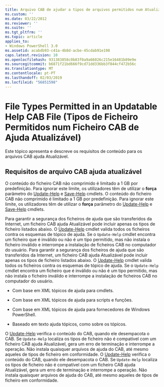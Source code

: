 ```yaml
---
title: Arquivo CAB de ajudar a tipos de arquivos permitidos num Atualizável | Documentos da Microsoft
ms.custom: ''
ms.date: 03/22/2012
ms.reviewer: ''
ms.suite: ''
ms.tgt_pltfrm: ''
ms.topic: article
applies_to:
- Windows PowerShell 3.0
ms.assetid: acabdb93-c41a-4b8d-acbe-45cdab91e198
caps.latest.revision: 10
ms.openlocfilehash: 931383858c0b83f0a9a66026c215e16481b89e9e
ms.sourcegitcommit: b6871f21bd666f9cd71dd336bb3f844cf472b56c
ms.translationtype: MT
ms.contentlocale: pt-PT
ms.lasthandoff: 02/03/2019
ms.locfileid: "56851598"
---
```

# <a name="file-types-permitted-in-an-updatable-help-cab-file"></a>File Types Permitted in an Updatable Help CAB File (Tipos de Ficheiro Permitidos num Ficheiro CAB de Ajuda Atualizável)

Este tópico apresenta e descreve os requisitos de conteúdo para os arquivos CAB ajuda Atualizável.

## <a name="updatable-help-cab-file-requirements"></a>Requisitos de arquivo CAB ajuda atualizável

O conteúdo do ficheiro CAB não comprimido é limitado a 1 GB por predefinição. Para ignorar este limite, os utilizadores têm de utilizar o **força** parâmetro do [Update-Help](/powershell/module/Microsoft.PowerShell.Core/Update-Help) e [Save-Help](/powershell/module/Microsoft.PowerShell.Core/Save-Help) cmdlets.
O conteúdo do ficheiro CAB não comprimido é limitado a 1 GB por predefinição. Para ignorar este limite, os utilizadores têm de utilizar o **força** parâmetro do [Update-Help](/powershell/module/Microsoft.PowerShell.Core/Update-Help) e [Save-Help](/powershell/module/Microsoft.PowerShell.Core/Save-Help) cmdlets.

Para garantir a segurança dos ficheiros de ajuda que são transferidos da Internet, um ficheiro CAB ajuda Atualizável pode incluir apenas os tipos de ficheiro listados abaixo. O [Update-Help](/powershell/module/Microsoft.PowerShell.Core/Update-Help) cmdlet valida todos os ficheiros contra os esquemas de tópico de ajuda. Se o `Update-Help` cmdlet encontra um ficheiro que é inválido ou não é um tipo permitido, mas não instala o ficheiro inválido e interrompe a instalação de ficheiros CAB no computador do usuário.
Para garantir a segurança dos ficheiros de ajuda que são transferidos da Internet, um ficheiro CAB ajuda Atualizável pode incluir apenas os tipos de ficheiro listados abaixo. O [Update-Help](/powershell/module/Microsoft.PowerShell.Core/Update-Help) cmdlet valida todos os ficheiros contra os esquemas de tópico de ajuda. Se o `Update-Help` cmdlet encontra um ficheiro que é inválido ou não é um tipo permitido, mas não instala o ficheiro inválido e interrompe a instalação de ficheiros CAB no computador do usuário.

- Com base em XML tópicos de ajuda para cmdlets.

- Com base em XML tópicos de ajuda para scripts e funções.

- Com base em XML tópicos de ajuda para fornecedores de Windows PowerShell.

- Baseado em texto ajuda tópicos, como sobre os tópicos.

O [Update-Help](/powershell/module/Microsoft.PowerShell.Core/Update-Help) verifica o conteúdo do CAB, quando ele desempacota o CAB. Se `Update-Help` localiza os tipos de ficheiro não é compatível com um ficheiro CAB ajuda Atualizável, gera um erro de terminação e interrompe a operação. Não instala quaisquer arquivos de ajuda do CAB, até mesmo aqueles de tipos de ficheiro em conformidade.
O [Update-Help](/powershell/module/Microsoft.PowerShell.Core/Update-Help) verifica o conteúdo do CAB, quando ele desempacota o CAB. Se `Update-Help` localiza os tipos de ficheiro não é compatível com um ficheiro CAB ajuda Atualizável, gera um erro de terminação e interrompe a operação. Não instala quaisquer arquivos de ajuda do CAB, até mesmo aqueles de tipos de ficheiro em conformidade.